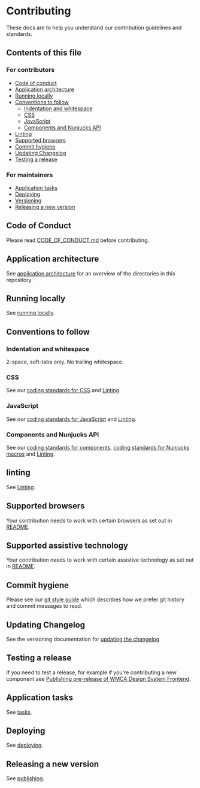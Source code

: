 # Contributing

These docs are to help you understand our contribution guidelines and standards.

## Contents of this file

### For contributors

- [Code of conduct](#code-of-conduct)
- [Application architecture](#application-architecture)
- [Running locally](#running-locally)
- [Conventions to follow](#conventions-to-follow)
  - [Indentation and whitespace](#indentation-and-whitespace)
  - [CSS](#css)
  - [JavaScript](#javascript)
  - [Components and Nunjucks API](#components-and-nunjucks-api)
- [Linting](#testing-and-linting)
- [Supported browsers](#supported-browsers)
- [Commit hygiene](#commit-hygiene)
- [Updating Changelog](#updating-changelog)
- [Testing a release](#testing-a-release)

### For maintainers

- [Application tasks](#running-application-tasks)
- [Deploying](#deploying)
- [Versioning](#versioning)
- [Releasing a new version](#releasing-a-new-version)

## Code of Conduct

Please read [CODE_OF_CONDUCT.md](./CODE_OF_CONDUCT.md) before contributing.

## Application architecture

See [application architecture](/doc/contributing/application-architecture.md) for an overview of the directories in this repository.

## Running locally

See [running locally](/doc/contributing/running-locally.md).

## Conventions to follow

### Indentation and whitespace

2-space, soft-tabs only. No trailing whitespace.

### CSS

See our [coding standards for CSS](/doc/contributing/css.md) and [Linting](/doc/contributing/testing-and-linting.md).

### JavaScript

See our [coding standards for JavaScript](/doc/contributing/js.md) and [Linting](/doc/contributing/testing-and-linting.md).

### Components and Nunjucks API

See our [coding standards for components](/doc/contributing/coding-standards.md), [coding standards for Nunjucks macros](/doc/contributing/coding-standards.md) and [Linting](/doc/contributing/testing-and-linting.md).

## linting

See [Linting](/doc/contributing/testing-and-linting.md).

## Supported browsers

Your contribution needs to work with certain browsers as set out in [README](README.md#browser-support).

## Supported assistive technology

Your contribution needs to work with certain assistive technology as set out in [README](README.md#assistive-technology-support).

## Commit hygiene

Please see our [git style guide](https://github.com/alphagov/styleguides/blob/master/git.md)
which describes how we prefer git history and commit messages to read.

## Updating Changelog

See the versioning documentation for [updating the changelog](/doc/contributing/versioning.md#updating-changelog)

## Testing a release

If you need to test a release, for example if you're contributing a new component see [Publishing pre-release of WMCA Design System Frontend](/doc/contributing/publishing-a-pre-release.md).

## Application tasks

See [tasks](/doc/contributing/tasks.md).

## Deploying

See [deploying](/doc/contributing/deploying.md).

## Releasing a new version

See [publishing](/doc/contributing/publishing.md).
